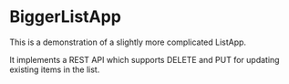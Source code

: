 # BiggerListApp

This is a demonstration of a slightly more complicated ListApp.

It implements a REST API which supports DELETE and PUT for updating
existing items in the list.
